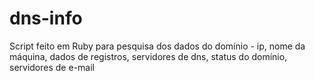 # dns-info
Script feito em Ruby para pesquisa dos dados do domínio - ip, nome da máquina, dados de registros, servidores de dns, status do domínio, servidores de e-mail
